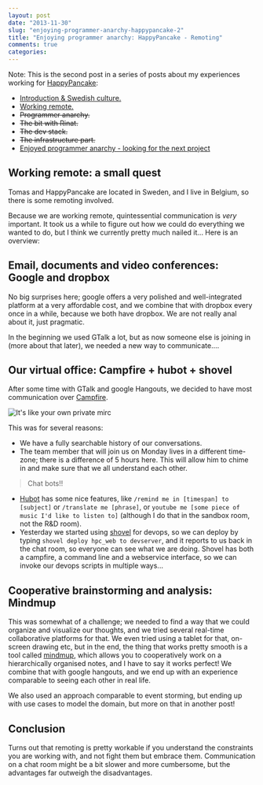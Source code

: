 ```yaml
---
layout: post
date: "2013-11-30"
slug: "enjoying-programmer-anarchy-happypancake-2"
title: "Enjoying programmer anarchy: HappyPancake - Remoting"
comments: true
categories: 
---
```


Note: This is the second post in a series of posts about my experiences working for [HappyPancake](https://www.happypancake.com/):
 
- [Introduction & Swedish culture.](https://tojans.me/blog/2013/11/30/enjoying-programmer-anarchy-happypancake)
- [Working remote.](https://tojans.me/blog/2013/11/30/enjoying-programmer-anarchy-happypancake-2)
- ~~Programmer anarchy.~~
- ~~The bit with Rinat.~~
- ~~The dev stack.~~
- ~~The infrastructure part.~~
- [Enjoyed programmer anarchy - looking for the next project](https://tojans.me/blog/2014/01/13/enjoyed-programmer-anarchy-looking-for-the-next-project/)

## Working remote: a small quest

Tomas and HappyPancake are located in Sweden, and I live in Belgium, so there is some remoting involved. 

Because we are working remote, quintessential communication is *very* important. It took us a while to figure out how we could do everything we wanted to do, but I think we currently pretty much nailed it... Here is an overview:

## Email, documents and video conferences: Google and dropbox

No big surprises here; google offers a very polished and well-integrated platform at a very affordable cost, and we combine that with dropbox every once in a while, because we both have dropbox. We are not really anal about it, just pragmatic.

In the beginning we used GTalk a lot, but as now someone else is joining in (more about that later), we needed a new way to communicate....

## Our virtual office: Campfire + hubot + shovel

After some time with GTalk and google Hangouts, we decided to have most communication over [Campfire](https://www.campfirenow.com/).

![It's like your own private mirc](https://i.snag.gy/tuO3Z.jpg)

This was for several reasons:

- We have a fully searchable history of our conversations.
- The team member that will join us on Monday lives in a different time-zone; there is a difference of 5 hours here. This will allow him to chime in and make sure that we all understand each other.

> Chat bots!!

- [Hubot](https://hubot.github.com/) has some nice features, like `/remind me in [timespan] to [subject]` or `/translate me [phrase]`, or `youtube me [some piece of music I'd like to listen to]` (although I do that in the sandbox room, not the R&D room).
- Yesterday we started using [shovel](https://github.com/seomoz/shovel) for devops, so we can deploy by typing
`shovel deploy hpc_web to devserver`, and it reports to us back in the chat room, so everyone can see what we are doing. Shovel has both a campfire, a command line and a webservice interface, so we can invoke our devops scripts in multiple ways...

## Cooperative brainstorming and analysis: Mindmup

This was somewhat of a challenge; we needed to find a way that we could organize and visualize our thoughts, and we tried several real-time collaborative platforms for that. We even tried using a tablet for that, on-screen drawing etc, but in the end, the thing that works pretty smooth is a tool called [mindmup](https://www.mindmup.com/), which allows you to cooperatively work on a hierarchically organised notes, and I have to say it works perfect! We combine that with google hangouts, and we end up with an experience comparable to seeing each other in real life.

We also used an approach comparable to event storming, but ending up with use cases to model the domain, but more on that in another post!

## Conclusion

Turns out that remoting is pretty workable if you understand the constraints you are working with, and not fight them but embrace them. Communication on a chat room might be a bit slower and more cumbersome, but the advantages far outweigh the disadvantages.


